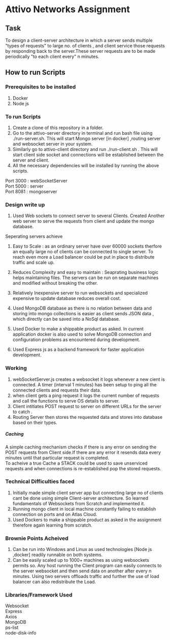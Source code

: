 # Attivo Networks Assignment


## Task
To design a client-server architecture in which a server sends multiple "types of requests" to large no. of clients , and client service those requests by responding back to the server.These server requests are to be made periodically "to each client every" n minutes.

## How to run Scripts

### Prerequisites to be installed
1. Docker 
2. Node js

### To run Scripts
1. Create a clone of this repository in a folder.  
2. Go to the attivo-server directory in terminal and run bash file using ./run-server.sh. This will start Mongo server [in docker] ,routing server and websocket server in your system.
3. Similarly go to attivo-client directory and run ./run-client.sh . This will start client side socket and connections will be established between the server and client.
4. All the necessary dependencies will be installed by running the above scripts.

Port 3000 : webSocketServer <br/>
Port 5000 : server <br/>
Port 8081 : mongoserver <br/>

### Design write up
1. Used Web sockets to connect server to several Clients. Created Another web server to serve the requests from client and update the mongo database.

Seperating servers achieve

 1. Easy to Scale : as an ordinary server have over 60000 sockets therfore an equally large no of clients can be connected to single server. To reach even more a Load balancer could be put in place to distribute traffic and scale up.
 2. Reduces Complexity and easy to maintain : Seaprating business logic helps maintaining files. The servers can be run on separate machines and modified without breaking the other.
 3. Relatively Inexpensive server to run websockets and specialized expensive to update database reduces overall cost.

2. Used MongoDB database as there is no relation between data and storing into mongo collections is easier as client sends JSON data , which directly can be saved into a NoSql database.

3. Used Docker to make a shippable product as asked. In current application docker is also used to solve MongoDB connection and configuration problems as encountered during development.

4. Used Express js as a backend framework for faster application development.

### Working

1. webSocketServer.js creates a websocket it logs whenever a new cient is connected. A timer (interval 1 minutes) has been setup to ping all the connected clients and requests their data.
2. when client gets a ping request it logs the current number of requests and call the functions to serve OS details to server.
3. Client intitiates POST request to server on different URLs for the server to    catch .
4. Routing Server then stores the requested data and stores into database based on their types.

##### Caching
  A simple caching mechanism checks if there is any error on sending the POST requests from Client side.If there are any error it resends data every minutes until that particular request is completed. <br/>
  To acheive a true Cache a STACK could be used to save unserviced requests and     when connections is re-established pop the stored requests.

### Technical Difficulties faced 
1. Initially made simple client server app but connecting large no of clients cant be done using simple Client-server architecture. So learned fundamentals of Websockets from Scratch and implemented it.
3. Running mongo client in local machine constantly failing to establish connection on ports and on Atlas Cloud.
4. Used Dockers to make a shippable product as asked in the assignment therefore again learning from scratch. 


### Brownie Points Acheived
1. Can be run into Windows and Linux as used technologies [Node js ,docker] readily runnable on both systems.
2. Can be easily scaled up to 1000+ machines as using websockets permits so. Any host running the Client program can easily connects to the server websocket and then send data on another after every n minutes. Using two servers offloads traffic and further the use of load balancer can also redistribute the Load. 


### Libraries/Framework Used 
Websocket <br/>
Express <br/>
Axios <br/>
MongoDB<br/>
ps-list<br/>
node-disk-info<br/>

